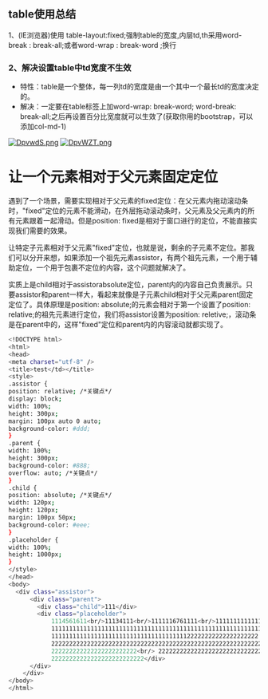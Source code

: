 ## table使用总结

1、(IE浏览器)使用 table-layout:fixed;强制table的宽度,内层td,th采用word-break : break-all;或者word-wrap : break-word ;换行

### 2、解决设置table中td宽度不生效

  - 特性：table是一个整体，每一列td的宽度是由一个其中一个最长td的宽度决定的。
  - 解决：一定要在table标签上加word-wrap: break-word; word-break: break-all;之后再设置百分比宽度就可以生效了(获取你用的bootstrap，可以添加col-md-1)

 [![DpvwdS.png](https://s3.ax1x.com/2020/11/13/DpvwdS.png)](https://imgchr.com/i/DpvwdS)
 [![DpvWZT.png](https://s3.ax1x.com/2020/11/13/DpvWZT.png)](https://imgchr.com/i/DpvWZT)

  # 让一个元素相对于父元素固定定位

  遇到了一个场景，需要实现相对于父元素的fixed定位：在父元素内拖动滚动条时，"fixed"定位的元素不能滑动，在外层拖动滚动条时，父元素及父元素内的所有元素跟着一起滑动。但是position: fixed是相对于窗口进行的定位，不能直接实现我们需要的效果。


  让特定子元素相对于父元素"fixed"定位，也就是说，剩余的子元素不定位。那我们可以分开来想，如果添加一个祖先元素assistor，有两个祖先元素，一个用于辅助定位，一个用于包裹不定位的内容，这个问题就解决了。

  实质上是child相对于assistorabsolute定位，parent内的内容自己负责展示。只要assistor和parent一样大，看起来就像是子元素child相对于父元素parent固定定位了。具体原理是position: absolute;的元素会相对于第一个设置了position: relative;的祖先元素进行定位，我们将assistor设置为position: reletive;，滚动条是在parent中的，这样"fixed"定位和parent内的内容滚动就都实现了。


  ```sh
<!DOCTYPE html>
<html>
<head>
<meta charset="utf-8" />
<title>test</td></title>
<style>
.assistor {
  position: relative; /*关键点*/
  display: block;
  width: 100%;
  height: 300px;
  margin: 100px auto 0 auto;
  background-color: #ddd;
}
.parent {
  width: 100%;
  height: 300px;
  background-color: #888;
  overflow: auto; /*关键点*/
}
.child {
  position: absolute; /*关键点*/
  width: 120px;
  height: 120px;
  margin: 100px 50px;
  background-color: #eee;
}
.placeholder {
  width: 100%;
  height: 1000px;
}
</style>
</head>
<body>
	<div class="assistor">
		<div class="parent">
		  <div class="child">111</div>
		  <div class="placeholder">
			  1114561611<br/>11134111<br/>1111116761111<br/>1111111111111111111111
			  11111111111111111111111111111111111111111111111111111111111
			  1111111111111111111111111111111111111122222222222222222222
			  22222222222222222222222222222222222222222222222222222222222
			  222222222222222222222222<br/> 2222222222222222222222222222222
			  22222222222222222222222222</div>
		</div>
	  </div>
</body>
</html>
  ```